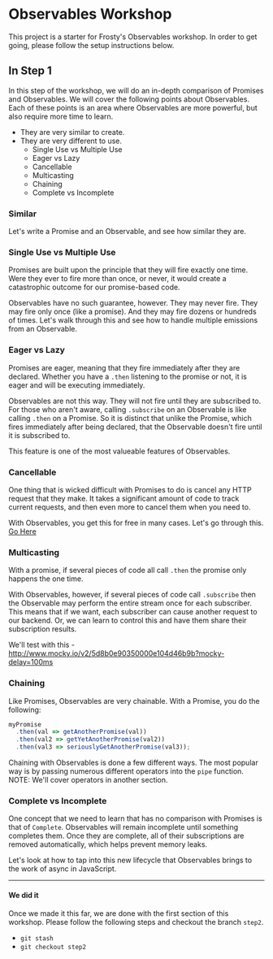 # Observables Workshop

This project is a starter for Frosty's Observables workshop. In order
to get going, please follow the setup instructions below.

## In Step 1

In this step of the workshop, we will do an in-depth comparison of Promises
and Observables. We will cover the following points about Observables. Each
of these points is an area where Observables are more powerful, but also
require more time to learn.

- They are very similar to create.
- They are very different to use.
  - Single Use vs Multiple Use
  - Eager vs Lazy
  - Cancellable
  - Multicasting
  - Chaining
  - Complete vs Incomplete

### Similar

Let's write a Promise and an Observable, and see how similar they are.

### Single Use vs Multiple Use

Promises are built upon the principle that they will fire exactly one time. Were they ever
to fire more than once, or never, it would create a catastrophic outcome for our
promise-based code.

Observables have no such guarantee, however. They may never fire. They may fire only once
(like a promise). And they may fire dozens or hundreds of times. Let's walk through this
and see how to handle multiple emissions from an Observable.

### Eager vs Lazy

Promises are eager, meaning that they fire immediately after they are declared. Whether
you have a `.then` listening to the promise or not, it is eager and will be executing
immediately.

Observables are not this way. They will not fire until they are subscribed to. For those
who aren't aware, calling `.subscribe` on an Observable is like calling `.then` on a
Promise. So it is distinct that unlike the Promise, which fires immediately after being
declared, that the Observable doesn't fire until it is subscribed to.

This feature is one of the most valueable features of Observables.

### Cancellable

One thing that is wicked difficult with Promises to do is cancel any HTTP request that
they make. It takes a significant amount of code to track current requests, and then
even more to cancel them when you need to.

With Observables, you get this for free in many cases. Let's go through this.
[Go Here](https://stackblitz.com/edit/obsworkshop-cancellation?file=index.ts)

### Multicasting

With a promise, if several pieces of code all call `.then` the promise only happens
the one time.

With Observables, however, if several pieces of code call `.subscribe` then the
Observable may perform the entire stream once for each subscriber. This means that
if we want, each subscriber can cause another request to our backend. Or, we can
learn to control this and have them share their subscription results.

We'll test with this - http://www.mocky.io/v2/5d8b0e90350000e104d46b9b?mocky-delay=100ms

### Chaining

Like Promises, Observables are very chainable. With a Promise, you do the following:

```javascript
myPromise
  .then(val => getAnotherPromise(val))
  .then(val2 => getYetAnotherPromise(val2))
  .then(val3 => seriouslyGetAnotherPromise(val3));
```

Chaining with Observables is done a few different ways. The most popular way is by
passing numerous different operators into the `pipe` function. NOTE: We'll cover
operators in another section.

### Complete vs Incomplete

One concept that we need to learn that has no comparison with Promises is that
of `Complete`. Observables will remain incomplete until something completes them.
Once they are complete, all of their subscriptions are removed automatically, which helps
prevent memory leaks.

Let's look at how to tap into this new lifecycle that Observables brings to the work of
async in JavaScript.

---

#### We did it

Once we made it this far, we are done with the first section of this workshop. Please
follow the following steps and checkout the branch `step2`.

- `git stash`
- `git checkout step2`
